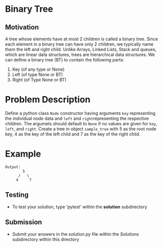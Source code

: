 # Binary Tree 

## Motivation
A tree whose elements have at most 2 children is called a binary tree. Since each element in a binary tree can have only 2 children, we typically name them the left and right child. Unlike Arrays, Linked Lists, Stack and queues, which are linear data structures, trees are hierarchical data structures.
We can define a binary tree (BT) to contain the following parts:
1. Key (of any type or None)
2. Left (of type None or BT)
3. Right (of Type None or BT)

# Problem Description
Define a python class `Node` constructor having arguments `key` representing the individual node data and `left` and `right`representing the respective children. The argumets should default to `None` if no values are given for `key`, `left`, and `right`.
Create a tree in object `sample_tree` with 5 as the root node key, 4 as the key of the left child and 7 as the key of the right child. 

# Example
```
Output:
        5
      /   \
     4     7

```

## Testing
* To test your solution, type 'pytest' within the **solution** subdirectory

## Submission
* Submit your answers in the *solution.py* file within the *Solutions* subdirectory within this directory
